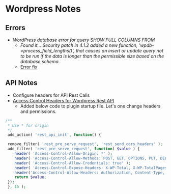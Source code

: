 # Wordpress Notes
## Errors
* *WordPress database error  for query SHOW FULL COLUMNS FROM*
    * *Found it... Security patch in 4.1.2 added a new function, 'wpdb->process_field_lengths()', that causes an insert or update query not to be run if the data is longer than the permissible size based on the database schema.*
    * [Error fix](https://github.com/andyplak/events-manager-pro-sage-pay/issues/19)

## API Notes
* Configure headers for API Rest Calls
* [Access Control Headers for Wordpress Rest API](https://joshpress.net/access-control-headers-for-the-wordpress-rest-api/)
    * Added below code to plugin startup file. Let's one change headers and permissions.
```php
/**
 * Use * for origin
 */
 add_action( 'rest_api_init', function() {

 remove_filter( 'rest_pre_serve_request', 'rest_send_cors_headers' );
 add_filter( 'rest_pre_serve_request', function( $value ) {
 	header( 'Access-Control-Allow-Origin: *' );
 	header( 'Access-Control-Allow-Methods: POST, GET, OPTIONS, PUT, DELETE' );
 	header( 'Access-Control-Allow-Credentials: true' );
 	header( 'Access-Control-Expose-Headers: X-WP-Total, X-WP-TotalPages, PAS-Fingerprint, PAS-Check, PAS-Nonce, PAS-Captcha');
 	header('Access-Control-Allow-Headers: Authorization, Content-Type, PAS-Nonce, PAS-Fingerprint, PAS-Check');
 	return $value;
 });
 }, 15 );
```
